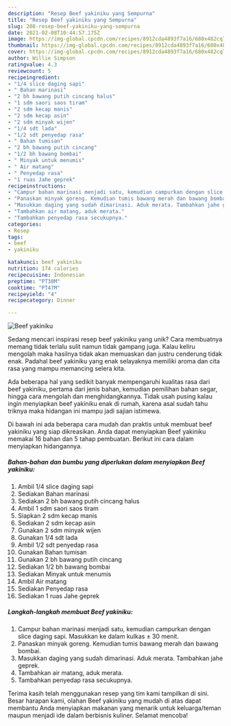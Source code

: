 ```yaml
---
description: "Resep Beef yakiniku yang Sempurna"
title: "Resep Beef yakiniku yang Sempurna"
slug: 208-resep-beef-yakiniku-yang-sempurna
date: 2021-02-08T10:44:57.175Z
image: https://img-global.cpcdn.com/recipes/8912cda4893f7a16/680x482cq70/beef-yakiniku-foto-resep-utama.jpg
thumbnail: https://img-global.cpcdn.com/recipes/8912cda4893f7a16/680x482cq70/beef-yakiniku-foto-resep-utama.jpg
cover: https://img-global.cpcdn.com/recipes/8912cda4893f7a16/680x482cq70/beef-yakiniku-foto-resep-utama.jpg
author: Willie Simpson
ratingvalue: 4.3
reviewcount: 5
recipeingredient:
- "1/4 slice daging sapi"
- " Bahan marinasi"
- "2 bh bawang putih cincang halus"
- "1 sdm saori saos tiram"
- "2 sdm kecap manis"
- "2 sdm kecap asin"
- "2 sdm minyak wijen"
- "1/4 sdt lada"
- "1/2 sdt penyedap rasa"
- " Bahan tumisan"
- "2 bh bawang putih cincang"
- "1/2 bh bawang bombai"
- " Minyak untuk menumis"
- " Air matang"
- " Penyedap rasa"
- "1 ruas Jahe geprek"
recipeinstructions:
- "Campur bahan marinasi menjadi satu, kemudian campurkan dengan slice daging sapi. Masukkan ke dalam kulkas ± 30 menit."
- "Panaskan minyak goreng. Kemudian tumis bawang merah dan bawang bombai."
- "Masukkan daging yang sudah dimarinasi. Aduk merata. Tambahkan jahe geprek."
- "Tambahkan air matang, aduk merata."
- "Tambahkan penyedap rasa secukupnya."
categories:
- Resep
tags:
- beef
- yakiniku

katakunci: beef yakiniku 
nutrition: 174 calories
recipecuisine: Indonesian
preptime: "PT30M"
cooktime: "PT47M"
recipeyield: "4"
recipecategory: Dinner

---
```



![Beef yakiniku](https://img-global.cpcdn.com/recipes/8912cda4893f7a16/680x482cq70/beef-yakiniku-foto-resep-utama.jpg)

Sedang mencari inspirasi resep beef yakiniku yang unik? Cara membuatnya memang tidak terlalu sulit namun tidak gampang juga. Kalau keliru mengolah maka hasilnya tidak akan memuaskan dan justru cenderung tidak enak. Padahal beef yakiniku yang enak selayaknya memiliki aroma dan cita rasa yang mampu memancing selera kita.

Ada beberapa hal yang sedikit banyak mempengaruhi kualitas rasa dari beef yakiniku, pertama dari jenis bahan, kemudian pemilihan bahan segar, hingga cara mengolah dan menghidangkannya. Tidak usah pusing kalau ingin menyiapkan beef yakiniku enak di rumah, karena asal sudah tahu triknya maka hidangan ini mampu jadi sajian istimewa.




Di bawah ini ada beberapa cara mudah dan praktis untuk membuat beef yakiniku yang siap dikreasikan. Anda dapat menyiapkan Beef yakiniku memakai 16 bahan dan 5 tahap pembuatan. Berikut ini cara dalam menyiapkan hidangannya.

<!--inarticleads1-->

##### Bahan-bahan dan bumbu yang diperlukan dalam menyiapkan Beef yakiniku:

1. Ambil 1/4 slice daging sapi
1. Sediakan  Bahan marinasi
1. Sediakan 2 bh bawang putih cincang halus
1. Ambil 1 sdm saori saos tiram
1. Siapkan 2 sdm kecap manis
1. Sediakan 2 sdm kecap asin
1. Gunakan 2 sdm minyak wijen
1. Gunakan 1/4 sdt lada
1. Ambil 1/2 sdt penyedap rasa
1. Gunakan  Bahan tumisan
1. Gunakan 2 bh bawang putih cincang
1. Sediakan 1/2 bh bawang bombai
1. Sediakan  Minyak untuk menumis
1. Ambil  Air matang
1. Sediakan  Penyedap rasa
1. Sediakan 1 ruas Jahe geprek




<!--inarticleads2-->

##### Langkah-langkah membuat Beef yakiniku:

1. Campur bahan marinasi menjadi satu, kemudian campurkan dengan slice daging sapi. Masukkan ke dalam kulkas ± 30 menit.
1. Panaskan minyak goreng. Kemudian tumis bawang merah dan bawang bombai.
1. Masukkan daging yang sudah dimarinasi. Aduk merata. Tambahkan jahe geprek.
1. Tambahkan air matang, aduk merata.
1. Tambahkan penyedap rasa secukupnya.




Terima kasih telah menggunakan resep yang tim kami tampilkan di sini. Besar harapan kami, olahan Beef yakiniku yang mudah di atas dapat membantu Anda menyiapkan makanan yang menarik untuk keluarga/teman maupun menjadi ide dalam berbisnis kuliner. Selamat mencoba!
